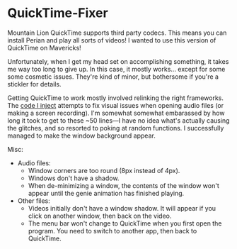 # QuickTime-Fixer
Mountain Lion QuickTime supports third party codecs. This means you can install Perian and play all sorts of videos! I wanted to use this version of QuickTime on Mavericks!

Unfortunately, when I get my head set on accomplishing something, it takes me way too long to give up. In this case, it mostly works... except for some some cosmetic issues. They're kind of minor, but bothersome if you're a stickler for details.

Getting QuickTime to work mostly involved relinking the right frameworks. The [code I inject](https://github.com/Wowfunhappy/QuickTime-Fixer/blob/master/QuickTimeFixer/NSObject%2BSwizzling.m) attempts to fix visual issues when opening audio files (or making a screen recording). I'm somewhat somewhat embarassed by how long it took to get to these ~50 lines—I have no idea what's actually causing the glitches, and so resorted to poking at random functions. I successfully managed to make the window background appear.

Misc:
- Audio files:
  - Window corners are too round (8px instead of 4px).
  - Windows don't have a shadow.
  - When de-minimizing a window, the contents of the window won't appear until the genie animation has finished playing.
- Other files:
  - Videos initially don't have a window shadow. It will appear if you click on another window, then back on the video.
  - The menu bar won't change to QuickTime when you first open the program. You need to switch to another app, then back to QuickTime.
 
